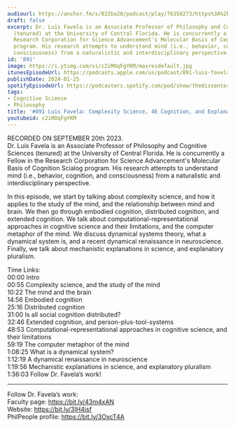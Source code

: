 ```yaml
---
audiourl: https://anchor.fm/s/822ba20/podcast/play/76158273/https%3A%2F%2Fd3ctxlq1ktw2nl.cloudfront.net%2Fstaging%2F2023-8-20%2F6398b9a3-6639-9b80-f628-a059fb89288b.m4a
draft: false
excerpt: Dr. Luis Favela is an Associate Professor of Philosophy and Cognitive Sciences
  (tenured) at the University of Central Florida. He is concurrently a Fellow in the
  Research Corporation for Science Advancement's Molecular Basis of Cognition Scialog
  program. His research attempts to understand mind (i.e., behavior, cognition, and
  consciousness) from a naturalistic and interdisciplinary perspective.
id: '891'
image: https://i.ytimg.com/vi/c2iMOqFgYKM/maxresdefault.jpg
itunesEpisodeUrl: https://podcasts.apple.com/us/podcast/891-luis-favela-complexity-science-4e-cognition-and/id1451347236?i=1000642952152&uo=4
publishDate: 2024-01-25
spotifyEpisodeUrl: https://podcasters.spotify.com/pod/show/thedissenter/episodes/891-Luis-Favela-Complexity-Science--4E-Cognition--and-Explanatory-Pluralism-e29ils1
tags:
- Cognitive Science
- Philosophy
title: '#891 Luis Favela: Complexity Science, 4E Cognition, and Explanatory Pluralism'
youtubeid: c2iMOqFgYKM
---
```

<div class="timelinks">

RECORDED ON SEPTEMBER 20th 2023.  
Dr. Luis Favela is an Associate Professor of Philosophy and Cognitive Sciences (tenured) at the University of Central Florida. He is concurrently a Fellow in the Research Corporation for Science Advancement's Molecular Basis of Cognition Scialog program. His research attempts to understand mind (i.e., behavior, cognition, and consciousness) from a naturalistic and interdisciplinary perspective.

In this episode, we start by talking about complexity science, and how it applies to the study of the mind, and the relationship between mind and brain. We then go through embodied cognition, distributed cognition, and extended cognition. We talk about computational-representational approaches in cognitive science and their limitations, and the computer metaphor of the mind. We discuss dynamical systems theory, what a dynamical system is, and a recent dynamical renaissance in neuroscience. Finally, we talk about mechanistic explanations in science, and explanatory pluralism.

Time Links:  
<time>00:00</time> Intro  
<time>00:55</time> Complexity science, and the study of the mind  
<time>10:22</time> The mind and the brain  
<time>14:56</time> Embodied cognition  
<time>25:16</time> Distributed cognition  
<time>31:00</time> Is all social cognition distributed?  
<time>32:46</time> Extended cognition, and person-plus-tool-systems  
<time>48:53</time> Computational-representational approaches in cognitive science, and their limitations  
<time>59:19</time> The computer metaphor of the mind  
<time>1:08:25</time> What is a dynamical system?  
<time>1:12:19</time> A dynamical renaissance in neuroscience  
<time>1:19:56</time> Mechanistic explanations in science, and explanatory pluralism  
<time>1:36:03</time> Follow Dr. Favela’s work!

---

Follow Dr. Favela’s work:  
Faculty page: https://bit.ly/43m4xAN  
Website: https://bit.ly/3IH4isf  
PhilPeople profile: https://bit.ly/3OxcT4A
</div>

